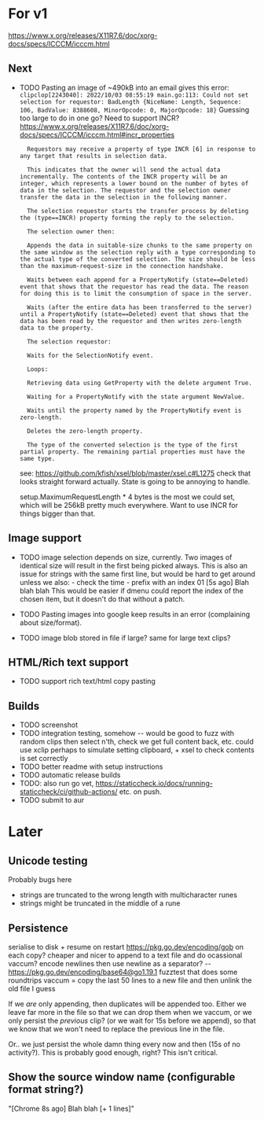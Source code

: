# For v1

https://www.x.org/releases/X11R7.6/doc/xorg-docs/specs/ICCCM/icccm.html

## Next

- TODO Pasting an image of ~490kB into an email gives this error:
    `clipclop[2243040]: 2022/10/03 08:55:19 main.go:113: Could not set selection for requestor: BadLength {NiceName: Length, Sequence: 106, BadValue: 8388608, MinorOpcode: 0, MajorOpcode: 18}`
    Guessing too large to do in one go? Need to support INCR?
    https://www.x.org/releases/X11R7.6/doc/xorg-docs/specs/ICCCM/icccm.html#incr_properties

        Requestors may receive a property of type INCR [6] in response to any target that results in selection data.

        This indicates that the owner will send the actual data incrementally. The contents of the INCR property will be an integer, which represents a lower bound on the number of bytes of data in the selection. The requestor and the selection owner transfer the data in the selection in the following manner.

        The selection requestor starts the transfer process by deleting the (type==INCR) property forming the reply to the selection.

        The selection owner then:

        Appends the data in suitable-size chunks to the same property on the same window as the selection reply with a type corresponding to the actual type of the converted selection. The size should be less than the maximum-request-size in the connection handshake.

        Waits between each append for a PropertyNotify (state==Deleted) event that shows that the requestor has read the data. The reason for doing this is to limit the consumption of space in the server.

        Waits (after the entire data has been transferred to the server) until a PropertyNotify (state==Deleted) event that shows that the data has been read by the requestor and then writes zero-length data to the property.

        The selection requestor:

        Waits for the SelectionNotify event.

        Loops:

        Retrieving data using GetProperty with the delete argument True.

        Waiting for a PropertyNotify with the state argument NewValue.

        Waits until the property named by the PropertyNotify event is zero-length.

        Deletes the zero-length property.

        The type of the converted selection is the type of the first partial property. The remaining partial properties must have the same type.

     see: https://github.com/kfish/xsel/blob/master/xsel.c#L1275 check that
     looks straight forward actually. State is going to be annoying to handle.

    setup.MaximumRequestLength * 4 bytes is the most we could set, which will be 256kB pretty much everywhere. Want to use INCR for things bigger than that.

## Image support

- TODO image selection depends on size, currently. Two images of identical size will result in the first being picked always.
    This is also an issue for strings with the same first line, but would be hard to get around unless we also:
        - check the time
        - prefix with an index 01 [5s ago] Blah blah blah
    This would be easier if dmenu could report the index of the chosen item, but it doesn't do that without a patch.

- TODO Pasting images into google keep results in an error (complaining about size/format).

- TODO image blob stored in file if large? same for large text clips?

## HTML/Rich text support

- TODO support rich text/html copy pasting

## Builds

- TODO screenshot
- TODO integration testing, somehow -- would be good to fuzz with random clips then select n'th, check we get full content back, etc.
    could use xclip perhaps to simulate setting clipboard, + xsel to check contents is set correctly
- TODO better readme with setup instructions
- TODO automatic release builds
- TODO: also run go vet, https://staticcheck.io/docs/running-staticcheck/ci/github-actions/ etc. on push.
- TODO submit to aur

# Later

## Unicode testing

Probably bugs here

- strings are truncated to the wrong length with multicharacter runes
- strings might be truncated in the middle of a rune

## Persistence

serialise to disk + resume on restart https://pkg.go.dev/encoding/gob
on each copy? cheaper and nicer to append to a text file and do ocassional vaccum?
encode newlines then use newline as a separator? -- https://pkg.go.dev/encoding/base64@go1.19.1
fuzztest that does some roundtrips
vaccum = copy the last 50 lines to a new file and then unlink the old file I guess

If we _are_ only appending, then duplicates will be appended too. Either we leave far more in the file so that we
can drop them when we vaccum, or we only persist the _previous_ clip? (or we wait for 15s before we append), so that
we know that we won't need to replace the previous line in the file.

Or.. we just persist the whole damn thing every now and then (15s of no activity?). This is probably good enough, right? This isn't
critical.

## Show the source window name (configurable format string?)

"[Chrome 8s ago] Blah blah [+ 1 lines]"